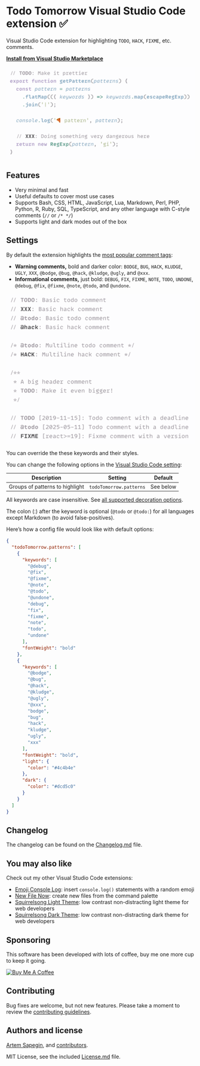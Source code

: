 # Todo Tomorrow Visual Studio Code extension ✅

Visual Studio Code extension for highlighting `TODO`, `HACK`, `FIXME`, etc. comments.

**[Install from Visual Studio Marketplace](https://marketplace.visualstudio.com/items?itemName=sapegin.todo-tomorrow)**

![Todo Tomorrow Visual Studio Code extension](./screenshots/screenshot.png)

## Features

- Very minimal and fast
- Useful defaults to cover most use cases
- Supports Bash, CSS, HTML, JavaScript, Lua, Markdown, Perl, PHP, Python, R, Ruby, SQL, TypeScript, and any other language with C-style comments (`//` or `/* */`)
- Supports light and dark modes out of the box

## Settings

By default the extension highlights the [most popular comment tags](<https://en.m.wikipedia.org/wiki/Comment_(computer_programming)>):

- **Warning comments,** bold and darker color: `BODGE`, `BUG`, `HACK`, `KLUDGE`, `UGLY`, `XXX`, `@bodge`, `@bug`, `@hack`, `@kludge`, `@ugly`, and `@xxx`.
- **Informational comments,** just bold: `DEBUG`, `FIX`, `FIXME`, `NOTE`, `TODO`, `UNDONE`, `@debug`, `@fix`, `@fixme`, `@note`, `@todo`, and `@undone`.

![Supported types of comments](./screenshots/comments.png)

You can override the these keywords and their styles.

You can change the following options in the [Visual Studio Code setting](https://code.visualstudio.com/docs/getstarted/settings):

| Description | Setting | Default |
| --- | --- | --- |
| Groups of patterns to highlight | `todoTomorrow.patterns` | See below |

All keywords are case insensitive. See [all supported decoration options](https://code.visualstudio.com/api/references/vscode-api#DecorationRenderOptions).

The colon (:) after the keyword is optional (`@todo` or `@todo:`) for all languages except Markdown (to avoid false-positives).

Here’s how a config file would look like with default options:

```json
{
  "todoTomorrow.patterns": [
    {
      "keywords": [
        "@debug",
        "@fix",
        "@fixme",
        "@note",
        "@todo",
        "@undone",
        "debug",
        "fix",
        "fixme",
        "note",
        "todo",
        "undone"
      ],
      "fontWeight": "bold"
    },
    {
      "keywords": [
        "@bodge",
        "@bug",
        "@hack",
        "@kludge",
        "@ugly",
        "@xxx",
        "bodge",
        "bug",
        "hack",
        "kludge",
        "ugly",
        "xxx"
      ],
      "fontWeight": "bold",
      "light": {
        "color": "#4c4b4e"
      },
      "dark": {
        "color": "#dcd5c0"
      }
    }
  ]
}
```

## Changelog

The changelog can be found on the [Changelog.md](./Changelog.md) file.

## You may also like

Check out my other Visual Studio Code extensions:

- [Emoji Console Log](https://marketplace.visualstudio.com/items?itemName=sapegin.emoji-console-log): insert `console.log()` statements with a random emoji
- [New File Now](https://marketplace.visualstudio.com/items?itemName=sapegin.new-file-now): create new files from the command palette
- [Squirrelsong Light Theme](https://marketplace.visualstudio.com/items?itemName=sapegin.Theme-SquirrelsongLight): low contrast non-distracting light theme for web developers
- [Squirrelsong Dark Theme](https://marketplace.visualstudio.com/items?itemName=sapegin.Theme-SquirrelsongDark): low contrast non-distracting dark theme for web developers

## Sponsoring

This software has been developed with lots of coffee, buy me one more cup to keep it going.

<a href="https://www.buymeacoffee.com/sapegin" target="_blank"><img src="https://cdn.buymeacoffee.com/buttons/lato-orange.png" alt="Buy Me A Coffee" height="51" width="217"></a>

## Contributing

Bug fixes are welcome, but not new features. Please take a moment to review the [contributing guidelines](Contributing.md).

## Authors and license

[Artem Sapegin](https://sapegin.me), and [contributors](https://github.com/sapegin/vscode-todo-tomorrow/graphs/contributors).

MIT License, see the included [License.md](License.md) file.
